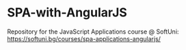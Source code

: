 SPA-with-AngularJS
==================

Repository for the JavaScript Applications course @ SoftUni: https://softuni.bg/courses/spa-applications-angularjs/
